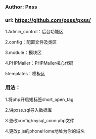 ### Author: Pxss

### url: https://github.com/pxss/pxss/

1.Admin_control：后台功能区

2.config：配置文件及类区

3.module：模块区

4.PHPMailer：PHPMailer核心代码

5templates：模板区

### 用法：

1.将php开启短标签short_open_tag

2.讲pxss.sql导入数据库

3.更改config/mysql_conn.php文件

4.更改p.js的phoneHome地址为你的域名
